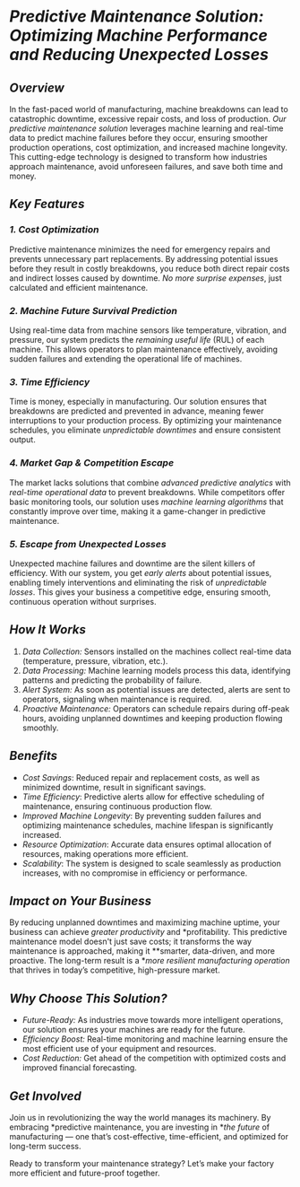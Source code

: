 # *Predictive Maintenance Solution: Optimizing Machine Performance and Reducing Unexpected Losses*

## *Overview*

In the fast-paced world of manufacturing, machine breakdowns can lead to catastrophic downtime, excessive repair costs, and loss of production. *Our predictive maintenance solution* leverages machine learning and real-time data to predict machine failures before they occur, ensuring smoother production operations, cost optimization, and increased machine longevity. This cutting-edge technology is designed to transform how industries approach maintenance, avoid unforeseen failures, and save both time and money.

## *Key Features*

### *1. Cost Optimization*
Predictive maintenance minimizes the need for emergency repairs and prevents unnecessary part replacements. By addressing potential issues before they result in costly breakdowns, you reduce both direct repair costs and indirect losses caused by downtime. *No more surprise expenses*, just calculated and efficient maintenance.

### *2. Machine Future Survival Prediction*
Using real-time data from machine sensors like temperature, vibration, and pressure, our system predicts the *remaining useful life* (RUL) of each machine. This allows operators to plan maintenance effectively, avoiding sudden failures and extending the operational life of machines.

### *3. Time Efficiency*
Time is money, especially in manufacturing. Our solution ensures that breakdowns are predicted and prevented in advance, meaning fewer interruptions to your production process. By optimizing your maintenance schedules, you eliminate *unpredictable downtimes* and ensure consistent output.

### *4. Market Gap & Competition Escape*
The market lacks solutions that combine *advanced predictive analytics* with *real-time operational data* to prevent breakdowns. While competitors offer basic monitoring tools, our solution uses *machine learning algorithms* that constantly improve over time, making it a game-changer in predictive maintenance.

### *5. Escape from Unexpected Losses*
Unexpected machine failures and downtime are the silent killers of efficiency. With our system, you get *early alerts* about potential issues, enabling timely interventions and eliminating the risk of *unpredictable losses*. This gives your business a competitive edge, ensuring smooth, continuous operation without surprises.

## *How It Works*

1. *Data Collection:* Sensors installed on the machines collect real-time data (temperature, pressure, vibration, etc.).
2. *Data Processing:* Machine learning models process this data, identifying patterns and predicting the probability of failure.
3. *Alert System:* As soon as potential issues are detected, alerts are sent to operators, signaling when maintenance is required.
4. *Proactive Maintenance:* Operators can schedule repairs during off-peak hours, avoiding unplanned downtimes and keeping production flowing smoothly.

## *Benefits*

- *Cost Savings*: Reduced repair and replacement costs, as well as minimized downtime, result in significant savings.
- *Time Efficiency*: Predictive alerts allow for effective scheduling of maintenance, ensuring continuous production flow.
- *Improved Machine Longevity*: By preventing sudden failures and optimizing maintenance schedules, machine lifespan is significantly increased.
- *Resource Optimization*: Accurate data ensures optimal allocation of resources, making operations more efficient.
- *Scalability*: The system is designed to scale seamlessly as production increases, with no compromise in efficiency or performance.

## *Impact on Your Business*

By reducing unplanned downtimes and maximizing machine uptime, your business can achieve *greater productivity* and *profitability. This predictive maintenance model doesn't just save costs; it transforms the way maintenance is approached, making it **smarter, data-driven, and more proactive. The long-term result is a **more resilient manufacturing operation* that thrives in today’s competitive, high-pressure market.

## *Why Choose This Solution?*

- *Future-Ready:* As industries move towards more intelligent operations, our solution ensures your machines are ready for the future.
- *Efficiency Boost:* Real-time monitoring and machine learning ensure the most efficient use of your equipment and resources.
- *Cost Reduction:* Get ahead of the competition with optimized costs and improved financial forecasting.

## *Get Involved*

Join us in revolutionizing the way the world manages its machinery. By embracing *predictive maintenance, you are investing in **the future* of manufacturing — one that’s cost-effective, time-efficient, and optimized for long-term success.

Ready to transform your maintenance strategy? Let’s make your factory more efficient and future-proof together.
